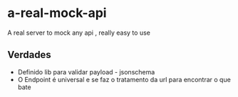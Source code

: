 # a-real-mock-api
A real server to mock any api , really easy to use

## Verdades
- Definido lib para validar payload - jsonschema
- O Endpoint é universal e se faz o tratamento da url para encontrar o que bate